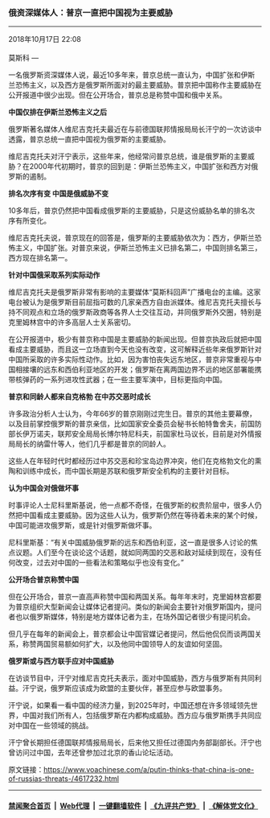 ### 俄资深媒体人：普京一直把中国视为主要威胁 
------------------------

<div class="published">
 <span class="date" title="中国时间">
  <time datetime="2018-10-17T22:08:57+08:00">
   2018年10月17日 22:08
  </time>
 </span>
</div>
<br/>
<div class="wsw">
 <span class="dateline">
  莫斯科 —
 </span>
 <p>
  一名俄罗斯资深媒体人说，最近10多年来，普京总统一直认为，中国扩张和伊斯兰恐怖主义，以及西方是俄罗斯所面对的最主要威胁。普京把中国称作主要威胁在公开报道中很少出现。但在公开场合，普京总是称赞中国和俄中关系。
 </p>
 <div class="wsw__embed">
 </div>
 <p>
  <strong>
   中国仅排在伊斯兰恐怖主义之后
  </strong>
 </p>
 <p>
  俄罗斯著名媒体人维尼吉克托夫最近在与前德国联邦情报局局长汗宁的一次访谈中透露，普京总统一直把中国视为俄罗斯的主要威胁。
 </p>
 <p>
  维尼吉克托夫对汗宁表示，这些年来，他经常问普京总统，谁是俄罗斯的主要威胁？在2000年代初期时，普京的回到是：伊斯兰恐怖主义，中国扩张和西方对俄罗斯的遏制。
 </p>
 <p>
  <strong>
   排名次序有变 中国是俄威胁不变
  </strong>
 </p>
 <p>
  10多年后，普京仍然把中国看成俄罗斯的主要威胁，只是这份威胁名单的排名次序有所变化。
 </p>
 <p>
  维尼吉克托夫说，普京现在的回答是，俄罗斯的主要威胁依次为：西方，伊斯兰恐怖主义，中国扩张。对普京来说，伊斯兰恐怖主义已排名第二，中国则排名第三，西方现在排名第一。
 </p>
 <p>
  <strong>
   针对中国俄采取系列实际动作
  </strong>
 </p>
 <p>
  维尼吉克托夫是俄罗斯非常有影响的主要媒体“莫斯科回声”广播电台的主编。这家电台被认为是俄罗斯目前屈指可数的几家亲西方自由派媒体。维尼吉克托夫擅长与持不同观点和立场的俄罗斯政商等各界人士交往互动，并同俄罗斯外交圈，特别是克里姆林宫中的许多高层人士关系密切。
 </p>
 <p>
  在公开报道中，极少有普京称中国是主要威胁的新闻出现。但普京执政后就把中国看成主要威胁，而且这一立场直到今天也没有改变，这可解释近些年来俄罗斯针对中国所采取的许多实际性动作。比如，因为害怕丧失远东地区，普京非常重视与中国相接壤的远东和西伯利亚地区的开发；俄罗斯在离两国边界不远的地区部署能携带核弹药的一系列进攻性武器；在一些主要军演中，目标更指向中国。
 </p>
 <p>
  <strong>
   普京和同龄人都来自克格勃 在中苏交恶时成长
  </strong>
 </p>
 <p>
  许多政治分析人士认为，今年66岁的普京刚刚过完生日。普京的其他主要幕僚，以及目前掌控俄罗斯的普京亲信，比如国家安全委员会秘书长帕特鲁舍夫，前国防部长伊万诺夫，联邦安全局局长博尔特尼科夫，前国家杜马议长，目前是对外情报局局长的纳雷什等人，他们几乎都是普京的同龄人。
 </p>
 <p>
  这些人在年轻时代时都经历过中苏交恶和珍宝岛边界冲突，他们在克格勃文化的熏陶和训练中成长，而中国长期是苏联和俄罗斯安全机构的主要针对目标。
 </p>
 <p>
  <strong>
   认为中国会对俄做坏事
  </strong>
 </p>
 <p>
  时事评论人士尼科里斯基说，他一点都不奇怪，在俄罗斯的权贵阶层中，很多人仍然把中国看成主要威胁。因为这些人认为，俄罗斯仍然在等待着未来的某个时候，中国可能进攻俄罗斯，或是针对俄罗斯做坏事。
 </p>
 <p>
  尼科里斯基：“有关中国威胁俄罗斯的远东和西伯利亚，这一直是很多人讨论的焦点议题。人们至今在谈论这个话题，就如同两国的交恶和敌对延续到现在，没有任何改变，过去对中国的一些看法和策略似乎也没有变化。”
 </p>
 <p>
  <strong>
   公开场合普京称赞中国
  </strong>
 </p>
 <p>
  但在公开场合，普京一直高声称赞中国和两国关系。每年年末时，克里姆林宫都要为普京组织大型新闻会让媒体记者提问。类似的新闻会主要针对俄罗斯国内，提问者也以俄罗斯媒体，特别是地方媒体记者为主，在场外国记者很少有提问机会。
 </p>
 <p>
  但几乎在每年的新闻会上，普京都会让中国官媒记者提问，然后他侃侃而谈两国关系，称赞两国贸易额如何扩大，以及他同中国领导人的友谊如何坚固。
 </p>
 <p>
  <strong>
   俄罗斯或与西方联手应对中国威胁
  </strong>
 </p>
 <p>
  在访谈节目中，汗宁对维尼吉克托夫表示，面对中国威胁，西方与俄罗斯有共同利益。汗宁说，俄罗斯应该成为欧盟的主要伙伴，甚至应参与欧盟事务。
 </p>
 <p>
  汗宁说，如果看一看中国的经济力量，到2025年时，中国还想在许多领域领先世界，中国对我们所有人，包括俄罗斯在内都构成威胁。西方应与俄罗斯携手共同应对中国在一些领域的挑战。
 </p>
 <p>
  汗宁曾长期担任德国联邦情报局局长，后来他又担任过德国内务部副部长。汗宁也曾访问过中国，去年还曾参加过北京的香山论坛活动。
 </p>
</div>

原文链接：https://www.voachinese.com/a/putin-thinks-that-china-is-one-of-russias-threats-/4617232.html


------------------------
#### [禁闻聚合首页](https://github.com/gfw-breaker/banned-news/blob/master/README.md) &nbsp;|&nbsp; [Web代理](https://github.com/gfw-breaker/open-proxy/blob/master/README.md) &nbsp;|&nbsp;  [一键翻墙软件](https://github.com/gfw-breaker/nogfw/blob/master/README.md) &nbsp;|&nbsp; [《九评共产党》](https://github.com/gfw-breaker/9ping.md/blob/master/README.md#九评之一评共产党是什么) &nbsp;|&nbsp; [《解体党文化》](https://github.com/gfw-breaker/jtdwh.md/blob/master/README.md#绪论)